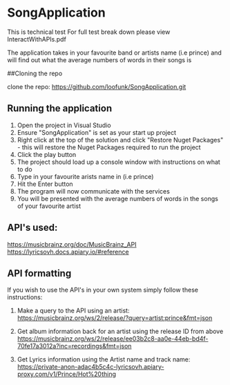 # SongApplication

This is technical test
For full test break down please view InteractWithAPIs.pdf

The application takes in your favourite band or artists name (i.e prince) and will find out what the average numbers of words in their songs is

##Cloning the repo

clone the repo: https://github.com/loofunk/SongApplication.git

## Running the application

1. Open the project in Visual Studio
2. Ensure "SongApplication" is set as your start up project
3. Right click at the top of the solution and click "Restore Nuget Packages" - this will restore the Nuget Packages required to run the project
4. Click the play button
5. The project should load up a console window with instructions on what to do
6. Type in your favourite arists name in (i.e prince) 
7. Hit the Enter button
8. The program will now communicate with the services
9. You will be presented with the average numbers of words in the songs of your favourite artist

## API's used:

https://musicbrainz.org/doc/MusicBrainz_API
https://lyricsovh.docs.apiary.io/#reference

## API formatting

If you wish to use the API's in your own system simply follow these instructions:

1. Make a query to the API using an artist: https://musicbrainz.org/ws/2/release/?query=artist:prince&fmt=json

2. Get album information back for an artist using the release ID from above https://musicbrainz.org/ws/2/release/ee03b2c8-aa0e-44eb-bd4f-70fe17a3012a?inc=recordings&fmt=json
 
3. Get Lyrics information using the Artist name and track name: https://private-anon-adac4b5c4c-lyricsovh.apiary-proxy.com/v1/Prince/Hot%20thing